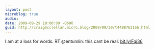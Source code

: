 ```yaml
---
layout: post
microblog: true
audio: 
date: 2009-09-29 18:00:00 -0600
guid: http://craigmcclellan.micro.blog/2009/09/30/t4488763166.html
---
```

I am at a loss for words. RT @entumlin: this cant be real: [bit.ly/Fqj36](http://bit.ly/Fqj36)
